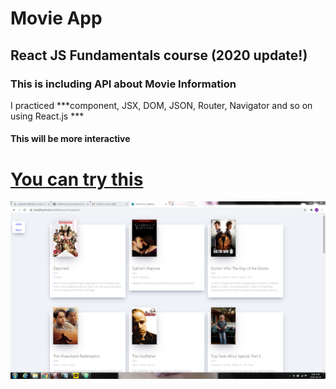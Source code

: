 # Movie App

## React JS Fundamentals course (2020 update!)

### This is including API about Movie Information


I practiced ***component, JSX, DOM, JSON, Router, Navigator and so on using React.js ***

#### This will be more interactive


# [You can try this](https://lsw6684.github.io/NetfliXeung_MovieApp/)

![alt text](fullscreen.PNG)
